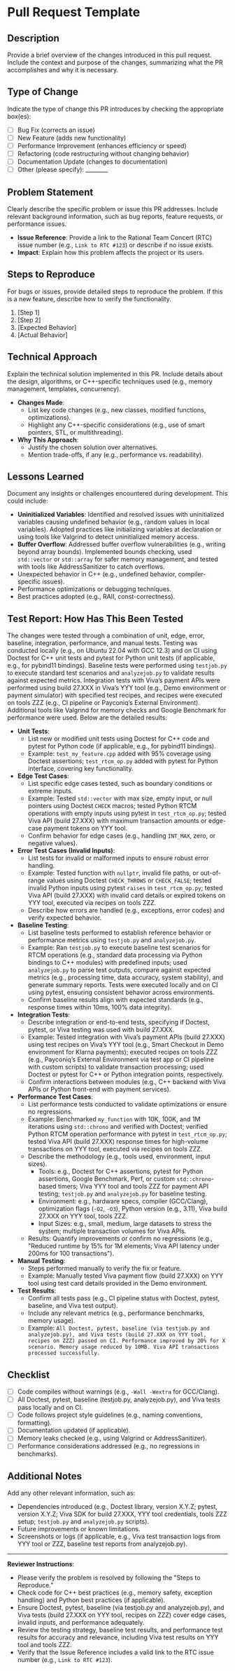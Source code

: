 # Pull Request Template

## Description
Provide a brief overview of the changes introduced in this pull request. Include the context and purpose of the changes, summarizing what the PR accomplishes and why it is necessary.

## Type of Change
Indicate the type of change this PR introduces by checking the appropriate box(es):

- [ ] Bug Fix (corrects an issue)
- [ ] New Feature (adds new functionality)
- [ ] Performance Improvement (enhances efficiency or speed)
- [ ] Refactoring (code restructuring without changing behavior)
- [ ] Documentation Update (changes to documentation)
- [ ] Other (please specify): ________

## Problem Statement
Clearly describe the specific problem or issue this PR addresses. Include relevant background information, such as bug reports, feature requests, or performance issues.

- **Issue Reference**: Provide a link to the Rational Team Concert (RTC) issue number (e.g., `Link to RTC #123`) or describe if no issue exists.
- **Impact**: Explain how this problem affects the project or its users.

## Steps to Reproduce
For bugs or issues, provide detailed steps to reproduce the problem. If this is a new feature, describe how to verify the functionality.

1. [Step 1]
2. [Step 2]
3. [Expected Behavior]
4. [Actual Behavior]

## Technical Approach
Explain the technical solution implemented in this PR. Include details about the design, algorithms, or C++-specific techniques used (e.g., memory management, templates, concurrency).

- **Changes Made**:
  - List key code changes (e.g., new classes, modified functions, optimizations).
  - Highlight any C++-specific considerations (e.g., use of smart pointers, STL, or multithreading).
- **Why This Approach**:
  - Justify the chosen solution over alternatives.
  - Mention trade-offs, if any (e.g., performance vs. readability).

## Lessons Learned
Document any insights or challenges encountered during development. This could include:
- **Uninitialized Variables**: Identified and resolved issues with uninitialized variables causing undefined behavior (e.g., random values in local variables). Adopted practices like initializing variables at declaration or using tools like Valgrind to detect uninitialized memory access.
- **Buffer Overflow**: Addressed buffer overflow vulnerabilities (e.g., writing beyond array bounds). Implemented bounds checking, used `std::vector` or `std::array` for safer memory management, and tested with tools like AddressSanitizer to catch overflows.
- Unexpected behavior in C++ (e.g., undefined behavior, compiler-specific issues).
- Performance optimizations or debugging techniques.
- Best practices adopted (e.g., RAII, const-correctness).

## Test Report: How Has This Been Tested
The changes were tested through a combination of unit, edge, error, baseline, integration, performance, and manual tests. Testing was conducted locally (e.g., on Ubuntu 22.04 with GCC 12.3) and on CI using Doctest for C++ unit tests and pytest for Python unit tests (if applicable, e.g., for pybind11 bindings). Baseline tests were performed using `testjob.py` to execute standard test scenarios and `analyzejob.py` to validate results against expected metrics. Integration tests with Viva’s payment APIs were performed using build 27.XXX in Viva’s YYY tool (e.g., Demo environment or payment simulator) with specified test recipes, and recipes were executed on tools ZZZ (e.g., CI pipeline or Payconiq’s External Environment). Additional tools like Valgrind for memory checks and Google Benchmark for performance were used. Below are the detailed results:

- **Unit Tests**:
  - List new or modified unit tests using Doctest for C++ code and pytest for Python code (if applicable, e.g., for pybind11 bindings).
  - Example: `test_my_feature.cpp` added with 95% coverage using Doctest assertions; `test_rtcm_op.py` added with pytest for Python interface, covering key functionality.
- **Edge Test Cases**:
  - List specific edge cases tested, such as boundary conditions or extreme inputs.
  - Example: Tested `std::vector` with max size, empty input, or null pointers using Doctest `CHECK` macros; tested Python RTCM operations with empty inputs using pytest in `test_rtcm_op.py`; tested Viva API (build 27.XXX) with maximum transaction amounts or edge-case payment tokens on YYY tool.
  - Confirm behavior for edge cases (e.g., handling `INT_MAX`, zero, or negative values).
- **Error Test Cases (Invalid Inputs)**:
  - List tests for invalid or malformed inputs to ensure robust error handling.
  - Example: Tested function with `nullptr`, invalid file paths, or out-of-range values using Doctest `CHECK_THROWS` or `CHECK_FALSE`; tested invalid Python inputs using pytest `raises` in `test_rtcm_op.py`; tested Viva API (build 27.XXX) with invalid card details or expired tokens on YYY tool, executed via recipes on tools ZZZ.
  - Describe how errors are handled (e.g., exceptions, error codes) and verify expected behavior.
- **Baseline Testing**:
  - List baseline tests performed to establish reference behavior or performance metrics using `testjob.py` and `analyzejob.py`.
  - Example: Ran `testjob.py` to execute baseline test scenarios for RTCM operations (e.g., standard data processing via Python bindings to C++ modules) with predefined inputs; used `analyzejob.py` to parse test outputs, compare against expected metrics (e.g., processing time, data accuracy, system stability), and generate summary reports. Tests were executed locally and on CI using pytest, ensuring consistent behavior across environments.
  - Confirm baseline results align with expected standards (e.g., response times within 10ms, 100% data integrity).
- **Integration Tests**:
  - Describe integration or end-to-end tests, specifying if Doctest, pytest, or Viva testing was used with build 27.XXX.
  - Example: Tested integration with Viva’s payment APIs (build 27.XXX) using test recipes on Viva’s YYY tool (e.g., Smart Checkout in Demo environment for Klarna payments); executed recipes on tools ZZZ (e.g., Payconiq’s External Environment via test app or CI pipeline with custom scripts) to validate transaction processing; used Doctest or pytest for C++ or Python integration points, respectively.
  - Confirm interactions between modules (e.g., C++ backend with Viva APIs or Python front-end with payment services).
- **Performance Test Cases**:
  - List performance tests conducted to validate optimizations or ensure no regressions.
  - Example: Benchmarked `my_function` with 10K, 100K, and 1M iterations using `std::chrono` and verified with Doctest; verified Python RTCM operation performance with pytest in `test_rtcm_op.py`; tested Viva API (build 27.XXX) response times for high-volume transactions on YYY tool, executed via recipes on tools ZZZ.
  - Describe the methodology (e.g., tools used, environment, input sizes).
    - Tools: e.g., Doctest for C++ assertions, pytest for Python assertions, Google Benchmark, Perf, or custom `std::chrono`-based timers; Viva YYY tool and tools ZZZ for payment API testing; `testjob.py` and `analyzejob.py` for baseline testing.
    - Environment: e.g., hardware specs, compiler (GCC/Clang), optimization flags (`-O2`, `-O3`), Python version (e.g., 3.11), Viva build 27.XXX on YYY tool, tools ZZZ.
    - Input Sizes: e.g., small, medium, large datasets to stress the system; multiple transaction volumes for Viva APIs.
  - Results: Quantify improvements or confirm no regressions (e.g., "Reduced runtime by 15% for 1M elements; Viva API latency under 200ms for 100 transactions").
- **Manual Testing**:
  - Steps performed manually to verify the fix or feature.
  - Example: Manually tested Viva payment flow (build 27.XXX) on YYY tool using test card details provided in the Demo environment.
- **Test Results**:
  - Confirm all tests pass (e.g., CI pipeline status with Doctest, pytest, baseline, and Viva test output).
  - Include any relevant metrics (e.g., performance benchmarks, memory usage).
  - Example: `All Doctest, pytest, baseline (via testjob.py and analyzejob.py), and Viva tests (build 27.XXX on YYY tool, recipes on ZZZ) passed on CI. Performance improved by 20% for X scenario. Memory usage reduced by 10MB. Viva API transactions processed successfully.`

## Checklist
- [ ] Code compiles without warnings (e.g., `-Wall -Wextra` for GCC/Clang).
- [ ] All Doctest, pytest, baseline (testjob.py, analyzejob.py), and Viva tests pass locally and on CI.
- [ ] Code follows project style guidelines (e.g., naming conventions, formatting).
- [ ] Documentation updated (if applicable).
- [ ] Memory leaks checked (e.g., using Valgrind or AddressSanitizer).
- [ ] Performance considerations addressed (e.g., no regressions in benchmarks).

## Additional Notes
Add any other relevant information, such as:
- Dependencies introduced (e.g., Doctest library, version X.Y.Z; pytest, version X.Y.Z; Viva SDK for build 27.XXX, YYY tool credentials, tools ZZZ setup; `testjob.py` and `analyzejob.py` scripts).
- Future improvements or known limitations.
- Screenshots or logs (if applicable, e.g., Viva test transaction logs from YYY tool or ZZZ, baseline test reports from analyzejob.py).

---

**Reviewer Instructions**:
- Please verify the problem is resolved by following the "Steps to Reproduce."
- Check code for C++ best practices (e.g., memory safety, exception handling) and Python best practices (if applicable).
- Ensure Doctest, pytest, baseline (via testjob.py and analyzejob.py), and Viva tests (build 27.XXX on YYY tool, recipes on ZZZ) cover edge cases, invalid inputs, and performance adequately.
- Review the testing strategy, baseline test results, and performance test results for accuracy and relevance, including Viva test results on YYY tool and tools ZZZ.
- Verify that the Issue Reference includes a valid link to the RTC issue number (e.g., `Link to RTC #123`).
